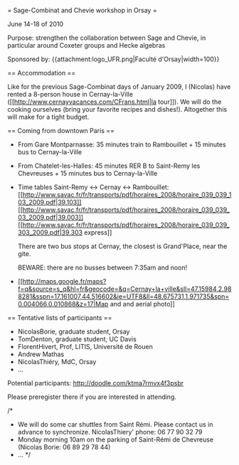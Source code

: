 = Sage-Combinat and Chevie workshop in Orsay =

June 14-18 of 2010

Purpose: strengthen the collaboration between Sage and Chevie, in
particular around Coxeter groups and Hecke algebras

Sponsored by: {{attachment:logo_UFR.png|Faculté d'Orsay|width=100}}

== Accommodation ==

Like for the previous Sage-Combinat days of January 2009, I (Nicolas) have rented a 8-person house in Cernay-la-Ville
([[http://www.cernayvacances.com/CFrans.html|la tour]]). We will do
the cooking ourselves (bring your favorite recipes and dishes!). Altogether this will make for a tight budget.

== Coming from downtown Paris ==

 * From Gare Montparnasse: 35 minutes train to Rambouillet + 15 minutes bus to Cernay-la-Ville
 * From Chatelet-les-Halles: 45 minutes RER B to Saint-Remy les Chevreuses + 15 minutes bus to Cernay-la-Ville

 * Time tables Saint-Remy <-> Cernay <-> Rambouillet:
   [[http://www.savac.fr/fr/transports/pdf/horaires_2008/horaire_039_039_103_2009.pdf|39.103]]
   [[http://www.savac.fr/fr/transports/pdf/horaires_2008/horaire_039_039_03_2009.pdf|39.003]]
   [[http://www.savac.fr/fr/transports/pdf/horaires_2008/horaire_039_039_303_2009.pdf|39.303 express]]

   There are two bus stops at Cernay, the closest is Grand'Place, near the gite.

   BEWARE: there are no busses between 7:35am and noon!

 * [[http://maps.google.fr/maps?f=q&source=s_q&hl=fr&geocode=&q=Cernay+la+ville&sll=47.15984,2.988281&sspn=17.161007,44.516602&ie=UTF8&ll=48.675731,1.971735&spn=0.004066,0.010868&z=17|Map and and aerial photo]]

== Tentative lists of participants ==

 * NicolasBorie, graduate student, Orsay
 * TomDenton, graduate student, UC Davis
 * FlorentHivert, Prof, LITIS, Université de Rouen
 * Andrew Mathas
 * NicolasThiéry, MdC, Orsay
 * ...

Potential participants: http://doodle.com/ktma7rmvx4f3psbr

Please preregister there if you are interested in attending.

/*
   * We will do some car shuttles from Saint Rémi. Please contact us in advance to synchronize. NicolasThiery' phone: 06 77 90 32 79
   * Monday morning 10am on the parking of Saint-Rémi de Chevreuse (Nicolas Borie: 06 89 29 78 44)
   * ...
*/
